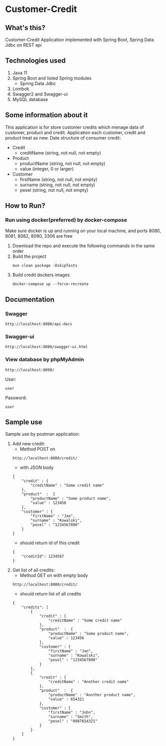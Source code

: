 # Customer-Credit

## What's this?
Customer-Credit Application implemented with Spring Boot, Spring Data Jdbc on REST api

## Technologies used
1. Java 11
2. Spring Boot and listed Spring modules 
    - Spring Data Jdbc
3. Lombok
4. Swagger2 and Swagger-ui
4. MySQL database

## Some information about it
This application is for store customer credits which menage data of customer, product and credit.
Application each customer, credit and product treat as new.
Date structure of consumer credit:
- Credit
  - creditName (string, not null, not empty)
- Product
  - productName (string, not null, not empty)
  - value (integer, 0 or larger)
- Customer
  - firstName (string, not null, not empty)
  - surname (string, not null, not empty)
  - pesel (string, not null, not empty)

## How to Run?
### Run using docker(preferred) by docker-compose
Make sure docker is up and running on your local machine, and ports 8080, 8081, 8082, 8090, 3306  are free

1. Download the repo and execute the following commands in the same order
2. Build the project
    ```shell script
    mvn clean package -DskipTests
      ```
3. Build credit dockers images
    ```shell script
    docker-compose up --force-recreate
      ```   

## Documentation
### Swagger
```
http://localhost:8080/api-docs
```
### Swagger-ui
```
http://localhost:8080/swagger-ui.html
```
### View database by phpMyAdmin
```
http://localhost:8090/
```
User:
```
user
```
Password:
```
user
```


## Sample use
Sample use by postman application:
1. Add new credit:
	- Method POST on
    ```shell script
    http://localhost:8080/credit/
      ```   
	- with JSON body
    ```shell script
    {
		"credit" : {
			"creditName" : "Some credit name"
		},
		"product"  :  {
			"productName" : "Some product name",
			"value" : 123456
		},
		"customer" : {
			"firstName" : "Jan",
			"surname" : "Kowalski",
			"pesel" : "1234567890"
		}
	}
      ```   
	- should return id of this credit
    ```shell script
    {
		"creditId": 1234567
	}
      ```   
2. Get list of all credits:
	- Method GET on with empty body
    ```shell script
    http://localhost:8080/credit/
      ```   
	- should return list of all credits
    ```shell script
    {
		"credits": [
			{
				"credit" : {
					"creditName" : "Some credit name"
				},
				"product"  :  {
					"productName" : "Some product name",
					"value" : 123456
				},
				"customer" : {
					"firstName" : "Jan",
					"surname" : "Kowalski",
					"pesel" : "1234567890"
				}
			},
			{
				"credit" : {
					"creditName" : "Another credit name"
				},
				"product"  :  {
					"productName" : "Another product name",
					"value" : 654321
				},
				"customer" : {
					"firstName" : "John",
					"surname" : "Smith",
					"pesel" : "0987654321"
				}
			}
		]
	}
      ```   
